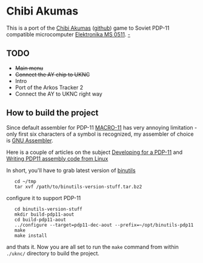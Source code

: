 # Chibi Akumas

This is a port of the [Chibi Akumas](http://www.chibiakumas.com/) ([github](https://github.com/akuyou/chibiakumas)) game to Soviet PDP-11
compatible microcomputer [Elektronika MS 0511](https://en.wikipedia.org/wiki/UKNC).
[-](https://guides.github.com/features/mastering-markdown/)

## TODO
  * ~~Main menu~~
  * ~~Connect the AY chip to UKNC~~
  * Intro
  * Port of the Arkos Tracker 2
  * Connect the AY to UKNC right way

## How to build the project
Since default assembler for PDP-11 [MACRO-11](https://en.wikipedia.org/wiki/MACRO-11)
has very annoying limitation - only first six characters of a symbol is recognized,
my assembler of choice is [GNU Assembler](https://sourceware.org/binutils/docs/as/index.html).

Here is a couple of articles on the subject
[Developing for a PDP-11](http://docs.cslabs.clarkson.edu/wiki/Developing_for_a_PDP-11)
and [Writing PDP11 assembly code from Linux](http://ancientbits.blogspot.com/2012/07/)

In short, you'll have to grab latest version of [binutils](http://ftpmirror.gnu.org/binutils/)
```
   cd ~/tmp
   tar xvf /path/to/binutils-version-stuff.tar.bz2
```
configure it to support PDP-11
```
   cd binutils-version-stuff
   mkdir build-pdp11-aout
   cd build-pdp11-aout
   ../configure --target=pdp11-dec-aout --prefix=~/opt/binutils-pdp11
   make
   make install
```
and thats it.
Now you are all set to run the `make` command from within `./uknc/` directory to build the project.

